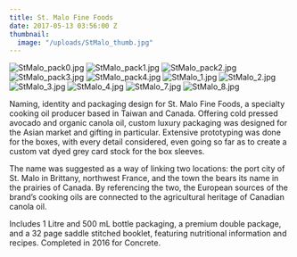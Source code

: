 ```yaml
---
title: St. Malo Fine Foods
date: 2017-05-13 03:56:00 Z
thumbnail:
  image: "/uploads/StMalo_thumb.jpg"
---
```


![StMalo_pack0.jpg](/uploads/StMalo_pack0.jpg)
![StMalo_pack1.jpg](/uploads/StMalo_pack1.jpg)
![StMalo_pack2.jpg](/uploads/StMalo_pack2.jpg)
![StMalo_pack3.jpg](/uploads/StMalo_pack3.jpg)
![StMalo_pack4.jpg](/uploads/StMalo_pack4.jpg)
![StMalo_1.jpg](/uploads/StMalo_1.jpg)
![StMalo_2.jpg](/uploads/StMalo_2.jpg)
![StMalo_3.jpg](/uploads/StMalo_3.jpg)
![StMalo_4.jpg](/uploads/StMalo_4.jpg)
![StMalo_7.jpg](/uploads/StMalo_7.jpg)
![StMalo_8.jpg](/uploads/StMalo_8.jpg)

Naming, identity and packaging design for St. Malo Fine Foods, a specialty cooking oil producer based in Taiwan and Canada. Offering cold pressed avocado and organic canola oil, custom luxury packaging was designed for the Asian market and gifting in particular. Extensive prototyping was done for the boxes, with every detail considered, even going so far as to create a custom vat dyed grey card stock for the box sleeves.

The name was suggested as a way of linking two locations: the port city of St. Malo in Brittany, northwest France, and the town the bears its name in the prairies of Canada.
By referencing the two, the European sources of the brand’s cooking oils are connected to the agricultural heritage of Canadian canola oil.

Includes 1 Litre and 500 mL bottle packaging, a premium double package, and a 32 page saddle stitched booklet, featuring nutritional information and recipes. Completed in 2016 for Concrete.
